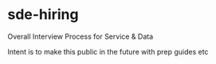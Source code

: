 # sde-hiring
Overall Interview Process for Service &amp; Data

Intent is to make this public in the future with prep guides etc
